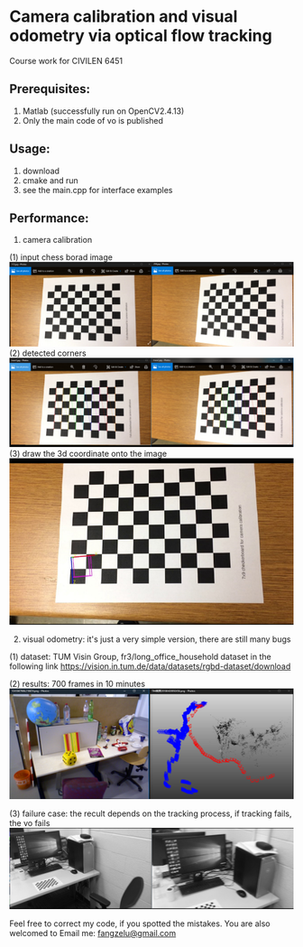 # Camera calibration and visual odometry via optical flow tracking
Course work for CIVILEN 6451

Prerequisites:
---
1. Matlab (successfully run on OpenCV2.4.13)
2. Only the main code of vo is published

Usage:
---
1. download
2. cmake and run
3. see the main.cpp for interface examples

Performance:
---
1. camera calibration

(1) input chess borad image
![image](https://github.com/xiaohulugo/images/blob/master/calib2.png)
(2) detected corners
![image](https://github.com/xiaohulugo/images/blob/master/calib1.png)
(3) draw the 3d coordinate onto the image
![image](https://github.com/xiaohulugo/images/blob/master/calib3.png)

2. visual odometry: it's just a very simple version, there are still many bugs

(1) dataset: TUM Visin Group, fr3/long_office_household dataset in the following link
https://vision.in.tum.de/data/datasets/rgbd-dataset/download

(2) results: 700 frames in 10 minutes
![image](https://github.com/xiaohulugo/images/blob/master/vo1.png)

(3) failure case: the recult depends on the tracking process, if tracking fails, the vo fails
![image](https://github.com/xiaohulugo/images/blob/master/vo_failure.png)

Feel free to correct my code, if you spotted the mistakes. You are also welcomed to Email me: fangzelu@gmail.com
